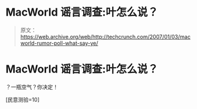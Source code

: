# MacWorld 谣言调查:叶怎么说？

> 原文：<https://web.archive.org/web/http://techcrunch.com/2007/01/03/macworld-rumor-poll-what-say-ye/>

# MacWorld 谣言调查:叶怎么说？

？一瓶空气？你决定！

[民意测验=10]